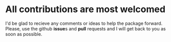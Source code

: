 # All contributions are most welcomed

I'd be glad to recieve any comments or ideas to help the package forward.
Please, use the github **issue**s and **pull** requests and I will get back to 
you as soon as possible.  